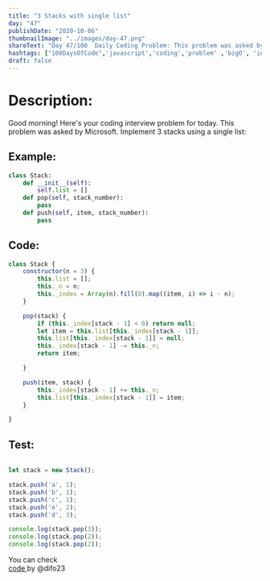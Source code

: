 ```yaml
---
title: "3 Stacks with single list"
day: "47"
publishDate: "2020-10-06"
thumbnailImage: "../images/day-47.png"
shareText: "Day 47/100  Daily Coding Problem: This problem was asked by Microsoft. Implement 3 stacks using a single list: "
hashtags: ["100DaysOfCode",'javascript','coding','problem' ,'bigO', 'interview']
draft: false
---
```


# Description:
Good morning! Here's your coding interview problem for today. This problem was asked by Microsoft. Implement 3 stacks using a single list:


## Example:  


```py
class Stack:
	def __init__(self):
		self.list = []
	def pop(self, stack_number):
		pass
	def push(self, item, stack_number):	
		pass
```


## Code:



```js
class Stack {
    constructor(n = 3) {
        this.list = [];
        this._n = n;
        this._index = Array(n).fill(0).map((item, i) => i - n);
    }

    pop(stack) {
        if (this._index[stack - 1] < 0) return null;
        let item = this.list[this._index[stack - 1]];
        this.list[this._index[stack - 1]] = null;
        this._index[stack - 1] -= this._n;
        return item;

    }

    push(item, stack) {
        this._index[stack - 1] += this._n;
        this.list[this._index[stack - 1]] = item;
    }

}


```


## Test:

```js

let stack = new Stack();

stack.push('a', 1);
stack.push('b', 1);
stack.push('c', 1);
stack.push('e', 2);
stack.push('d', 3);

console.log(stack.pop(3));
console.log(stack.pop(2));
console.log(stack.pop(2));


```

You can check  
 <a href="https://github.com/difo23/interviewQuestAnsJS" target="_blank"> code </a> by @difo23   

